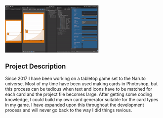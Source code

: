 <img src="https://github.com/Bsktrrl/Bsktrrl.github.io/blob/main/images/NarutoCardGenerator/Create.gif" width="60%"/><br>

## Project Description
Since 2017 I have been working on a tabletop game set to the Naruto universe. 
Most of my time have been used making cards in Photoshop, but this process can be tedious when text and icons have to be matched for each card and the project file becomes large. 
After getting some coding knowledge, I could build my own card generator suitable for the card types in my game. 
I have expanded upon this throughout the development process and will never go back to the way I did things revious.
